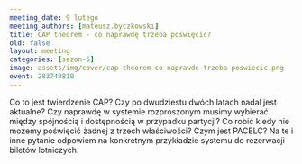 ```yaml
---
meeting_date: 9 lutego
meeting_authors: [mateusz.byczkowski]
title: CAP theorem - co naprawdę trzeba poświęcić?
old: false
layout: meeting
categories: [sezon-5]
image: assets/img/cover/cap-theorem-co-naprawde-trzeba-poswiecic.png
event: 283749810
---
```


Co to jest twierdzenie CAP? Czy po dwudziestu dwóch latach nadal jest aktualne? 
Czy naprawdę w systemie rozproszonym musimy wybierać między spójnością i dostępnością w przypadku partycji? 
Co robić kiedy nie możemy poświęcić żadnej z trzech właściwości? Czym jest PACELC? 
Na te i inne pytanie odpowiem na konkretnym przykładzie systemu do rezerwacji biletów lotniczych.
